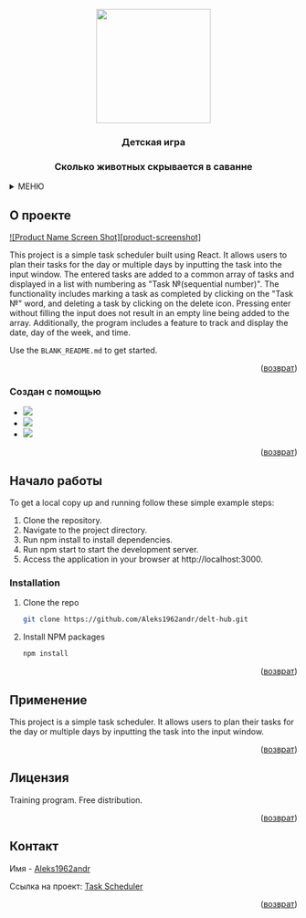 <!-- PROJECT LOGO -->
<br />
<div align="center">
  <a href="https://github.com/Aleks1962andr/africa.git">
    <img src="https://media.giphy.com/media/v1.Y2lkPTc5MGI3NjExdXNxYTh2MHZ5OGh6cXZvZmNsdHg4MTMwY3l2cGIzYW9hbzQ4dzB5ZCZlcD12MV9pbnRlcm5hbF9naWZfYnlfaWQmY3Q9cw/3ov9jOGBxophqYi0hO/giphy.gif" width="200"/>
  </a>

  <h3 align="center">Детская игра</h3>
  <h3 align="center">Сколько животных скрывается в саванне</h3>
 </div>



<!-- TABLE OF CONTENTS -->
<details>
  <summary>МЕНЮ</summary>
  <ol>
    <li>
      <a href="#about-the-project">О проекте</a>
      <ul>
        <li><a href="#built-with">Создан с помощью</a></li>
      </ul>
    </li>
    <li>
      <a href="#getting-started">Начало работы</a>
      <ul>
               <li><a href="#installation">Installation</a></li>
      </ul>
    </li>
    <li><a href="#usage">Применение</a></li>
    <li><a href="#license">Лицензия</a></li>
    <li><a href="#contact">Контакт</a></li>
      </ol>
</details>



<!-- ABOUT THE PROJECT -->
## О проекте

[![Product Name Screen Shot][product-screenshot]](https://github.com/Aleks1962andr/delt-hub/blob/main/ekran.jpg)

This project is a simple task scheduler built using React. It allows users to plan their tasks for the day or multiple days by inputting the task into the input window. The entered tasks are added to a common array of tasks and displayed in a list with numbering as "Task №(sequential number)". The functionality includes marking a task as completed by clicking on the "Task №" word, and deleting a task by clicking on the delete icon. Pressing enter without filling the input does not result in an empty line being added to the array. Additionally, the program includes a feature to track and display the date, day of the week, and time.

Use the `BLANK_README.md` to get started.

<p align="right">(<a href="#readme-top">возврат</a>)</p>


### Создан с помощью


* <img src="https://img.shields.io/badge/JavaScript-black?style=for-the-badge&logo=JavaScript&logoColor=whait"/>
* <img src="https://img.shields.io/badge/HTML5-black?style=for-the-badge&logo=HTML5&logoColor=whait"/>
* <img src="https://img.shields.io/badge/CSS3-black?style=for-the-badge&logo=CSS3&logoColor=whait"/>


<p align="right">(<a href="#readme-top">возврат</a>)</p>


<!-- GETTING STARTED -->
## Начало работы

To get a local copy up and running follow these simple example steps:
1. Clone the repository.
2. Navigate to the project directory.
3. Run npm install to install dependencies.
4. Run npm start to start the development server.
5. Access the application in your browser at http://localhost:3000.


### Installation

1. Clone the repo
   ```sh
   git clone https://github.com/Aleks1962andr/delt-hub.git
   ```
2. Install NPM packages
   ```sh
   npm install
   ```

<p align="right">(<a href="#readme-top">возврат</a>)</p>


<!-- USAGE EXAMPLES -->
## Применение

This project is a simple task scheduler. It allows users to plan their tasks for the day or multiple days by inputting the task into the input window. 

<p align="right">(<a href="#readme-top">возврат</a>)</p>


<!-- LICENSE -->
## Лицензия

Training program. Free distribution.

<p align="right">(<a href="#readme-top">возврат</a>)</p>



<!-- CONTACT -->
## Контакт

Имя - [Aleks1962andr](https://linkedin.com/in/alexander-andreev-5964902b8)  

Ссылка на проект: [Task Scheduler](https://github.com/Aleks1962andr/delt-hub.git)

<p align="right">(<a href="#readme-top">возврат</a>)</p>
